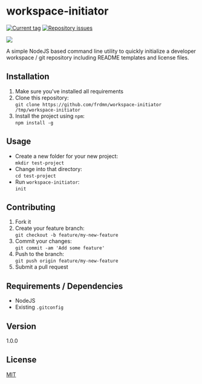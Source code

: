# workspace-initiator

[![Current tag](http://img.shields.io/github/tag/[GitHubUsername]/workspace-initiator.svg)](https://github.com/frdmn/workspace-initiator/tags) [![Repository issues](http://issuestats.com/github/frdmn/workspace-initiator/badge/issue)](http://issuestats.com/github/frdmn/workspace-initiator)

![](http://up.frd.mn/755Ry.gif)

A simple NodeJS based command line utility to quickly initialize a developer workspace / git repository including README templates and license files.

## Installation

1. Make sure you've installed all requirements
2. Clone this repository:  
  `git clone https://github.com/frdmn/workspace-initiator /tmp/workspace-initiator`
3. Install the project using `npm`:  
  `npm install -g`

## Usage

* Create a new folder for your new project:  
  `mkdir test-project`  
* Change into that directory:  
  `cd test-project`  
* Run `workspace-initiator`:  
  `init`  

## Contributing

1. Fork it
2. Create your feature branch:  
  `git checkout -b feature/my-new-feature`
3. Commit your changes:  
  `git commit -am 'Add some feature'`
4. Push to the branch:  
  `git push origin feature/my-new-feature`
5. Submit a pull request

## Requirements / Dependencies

* NodeJS
* Existing `.gitconfig`

## Version

1.0.0

## License

[MIT](LICENSE)
